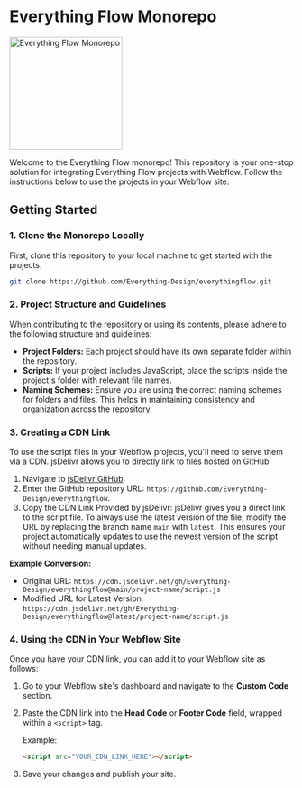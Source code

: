 # Everything Flow Monorepo
<img src="https://github.com/Everything-Design/everythingflow/assets/154067265/1c29e213-d355-46d0-a9a3-deb8732cabf7" width="200" alt="Everything Flow Monorepo">

Welcome to the Everything Flow monorepo! This repository is your one-stop solution for integrating Everything Flow projects with Webflow. Follow the instructions below to use the projects in your Webflow site.

## Getting Started

### 1. Clone the Monorepo Locally

First, clone this repository to your local machine to get started with the projects.

```bash
git clone https://github.com/Everything-Design/everythingflow.git
```

### 2. Project Structure and Guidelines

When contributing to the repository or using its contents, please adhere to the following structure and guidelines:

- **Project Folders:** Each project should have its own separate folder within the repository.
- **Scripts:** If your project includes JavaScript, place the scripts inside the project's folder with relevant file names.
- **Naming Schemes:** Ensure you are using the correct naming schemes for folders and files. This helps in maintaining consistency and organization across the repository.

### 3. Creating a CDN Link

To use the script files in your Webflow projects, you'll need to serve them via a CDN. jsDelivr allows you to directly link to files hosted on GitHub.

1. Navigate to [jsDelivr GitHub](https://www.jsdelivr.com/github).
2. Enter the GitHub repository URL: `https://github.com/Everything-Design/everythingflow`.
3. Copy the CDN Link Provided by jsDelivr: jsDelivr gives you a direct link to the script file. To always use the latest version of the file, modify the URL by replacing the branch name `main` with `latest`. This ensures your project automatically updates to use the newest version of the script without needing manual updates.

**Example Conversion:**

- Original URL: `https://cdn.jsdelivr.net/gh/Everything-Design/everythingflow@main/project-name/script.js`
- Modified URL for Latest Version: `https://cdn.jsdelivr.net/gh/Everything-Design/everythingflow@latest/project-name/script.js`

### 4. Using the CDN in Your Webflow Site

Once you have your CDN link, you can add it to your Webflow site as follows:

1. Go to your Webflow site's dashboard and navigate to the **Custom Code** section.
2. Paste the CDN link into the **Head Code** or **Footer Code** field, wrapped within a `<script>` tag.
   
   Example:
   ```html
   <script src="YOUR_CDN_LINK_HERE"></script>
   ```
3. Save your changes and publish your site.

